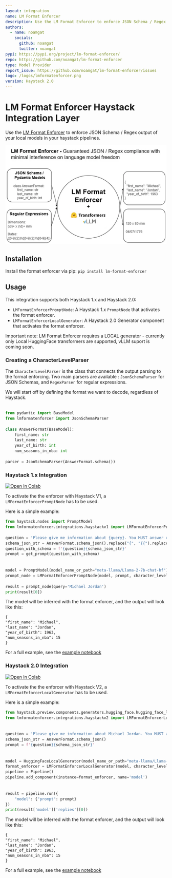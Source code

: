 ```yaml
---
layout: integration
name: LM Format Enforcer
description: Use the LM Format Enforcer to enforce JSON Schema / Regex output of your Local Models.
authors:
  - name: noamgat
    socials:
      github: noamgat
      twitter: noamgat
pypi: https://pypi.org/project/lm-format-enforcer/
repo: https://github.com/noamgat/lm-format-enforcer
type: Model Provider
report_issue: https://github.com/noamgat/lm-format-enforcer/issues
logo: /logos/lmformatenforcer.png
version: Haystack 2.0
---
```


# LM Format Enforcer Haystack Integration Layer

Use the [LM Format Enforcer](https://github.com/noamgat/lm-format-enforcer)  to enforce JSON Schema / Regex output of your local models in your haystack pipelines.

![Kiku](../logos/lmformatenforcer.png)

## Installation
Install the format enforcer via pip:  `pip install lm-format-enforcer`

## Usage
This integration supports both Haystack 1.x and Haystack 2.0:
- `LMFormatEnforcerPromptNode`: A Haystack 1.x `PromptNode` that activates the format enforcer.
- `LMFormatEnforcerLocalGenerator`: A Haystack 2.0 Generator component that activates the format enforcer.

Important note: LM Format Enforcer requires a LOCAL generator - currently only Local HuggingFace transformers are supported, vLLM suport is coming soon.

### Creating a CharacterLevelParser
The `CharacterLevelParser` is the class that connects the output parsing to the format enforcing. Two main parsers are available : `JsonSchemaParser` for JSON Schemas, and `RegexParser` for regular expressions.

We will start off by defining the format we want to decode, regardless of Haystack.

```python

from pydantic import BaseModel
from lmformatenforcer import JsonSchemaParser

class AnswerFormat(BaseModel):
    first_name: str
    last_name: str
    year_of_birth: int
    num_seasons_in_nba: int

parser = JsonSchemaParser(AnswerFormat.schema())
```
### Haystack 1.x Integration
<a target="_blank" href="https://colab.research.google.com/github/noamgat/lm-format-enforcer/blob/main/samples/colab_haystackv1_integration.ipynb">
  <img src="https://colab.research.google.com/assets/colab-badge.svg" alt="Open In Colab"/>
</a>

To activate the the enforcer with Haystack V1, a `LMFormatEnforcerPromptNode` has to be used. 

Here is a simple example:
```python
from haystack.nodes import PromptModel
from lmformatenforcer.integrations.haystackv1 import LMFormatEnforcerPromptNode

question = 'Please give me information about {query}. You MUST answer using the following json schema: '
schema_json_str = AnswerFormat.schema_json().replace("{", "{{").replace("}", "}}")
question_with_schema = f'{question}{schema_json_str}'
prompt = get_prompt(question_with_schema)


model = PromptModel(model_name_or_path="meta-llama/Llama-2-7b-chat-hf")
prompt_node = LMFormatEnforcerPromptNode(model, prompt, character_level_parser=parser)

result = prompt_node(query='Michael Jordan')
print(result[0])

```
The model will be inferred with the format enforcer, and the output will look like this:

```
{
"first_name": "Michael",
"last_name": "Jordan",
"year_of_birth": 1963,
"num_seasons_in_nba": 15
}
```
For a full example, see the [example notebook](https://github.com/noamgat/lm-format-enforcer/blob/main/samples/colab_haystackv1_integration.ipynb)

### Haystack 2.0 Integration
<a target="_blank" href="https://colab.research.google.com/github/noamgat/lm-format-enforcer/blob/main/samples/colab_haystackv2_integration.ipynb">
  <img src="https://colab.research.google.com/assets/colab-badge.svg" alt="Open In Colab"/>
</a>

To activate the the enforcer with Haystack V2, a `LMFormatEnforcerLocalGenerator` has to be used. 

Here is a simple example:
```python
from haystack.preview.components.generators.hugging_face.hugging_face_local import HuggingFaceLocalGenerator
from lmformatenforcer.integrations.haystackv2 import LMFormatEnforcerLocalGenerator


question = 'Please give me information about Michael Jordan. You MUST answer using the following json schema: '
schema_json_str = AnswerFormat.schema_json()
prompt = f'{question}{schema_json_str}'


model = HuggingFaceLocalGenerator(model_name_or_path="meta-llama/Llama-2-7b-chat-hf")
format_enforcer = LMFormatEnforcerLocalGenerator(model, character_level_parser)
pipeline = Pipeline()
pipeline.add_component(instance=format_enforcer, name='model')


result = pipeline.run({
    "model": {"prompt": prompt}
})
print(result['model']['replies'][0])

```
The model will be inferred with the format enforcer, and the output will look like this:

```
{
"first_name": "Michael",
"last_name": "Jordan",
"year_of_birth": 1963,
"num_seasons_in_nba": 15
}
```
For a full example, see the [example notebook](https://github.com/noamgat/lm-format-enforcer/blob/main/samples/colab_haystackv2_integration.ipynb)

